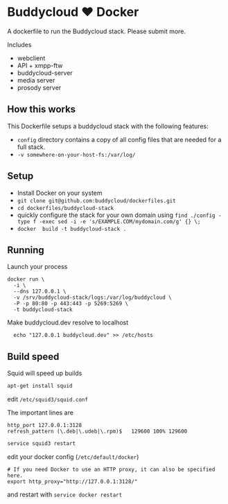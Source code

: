 Buddycloud ♥ Docker
===================

A dockerfile to run the Buddycloud stack. 
Please submit more.

Includes
* webclient
* API + xmpp-ftw
* buddycloud-server
* media server
* prosody server

## How this works

This Dockerfile setups a buddycloud stack with the following features:
* `config` directory contains a copy of all config files that are needed for a full stack.
* `-v somewhere-on-your-host-fs:/var/log/`

## Setup

* Install Docker on your system
* `git clone git@github.com:buddycloud/dockerfiles.git`
* `cd dockerfiles/buddycloud-stack`
* quickly configure the stack for your own domain using `find ./config -type f -exec sed -i -e 's/EXAMPLE.COM/mydomain.com/g' {} \;`
* `docker  build -t buddycloud-stack .`

## Running

Launch your process
```
docker run \
  -i \
  --dns 127.0.0.1 \
  -v /srv/buddycloud-stack/logs:/var/log/buddycloud \
  -P -p 80:80 -p 443:443 -p 5269:5269 \
  -t buddycloud-stack
```

Make buddycloud.dev resolve to localhost
```
  echo "127.0.0.1 buddycloud.dev" >> /etc/hosts
```

## Build speed

Squid will speed up builds

```bash
apt-get install squid
```

edit `/etc/squid3/squid.conf`

The important lines are
```
http_port 127.0.0.1:3128
refresh_pattern (\.deb|\.udeb|\.rpm)$   129600 100% 129600
```

```bash
service squid3 restart 
```

edit your docker config (`/etc/default/docker`)

```
# If you need Docker to use an HTTP proxy, it can also be specified here.
export http_proxy="http://127.0.0.1:3128/"
```

and restart with `service docker restart`
